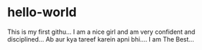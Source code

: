 # hello-world
This is my first githu...
I am a nice girl and am very confident and disciplined...
Ab aur kya tareef karein apni bhi....
I am The Best...
